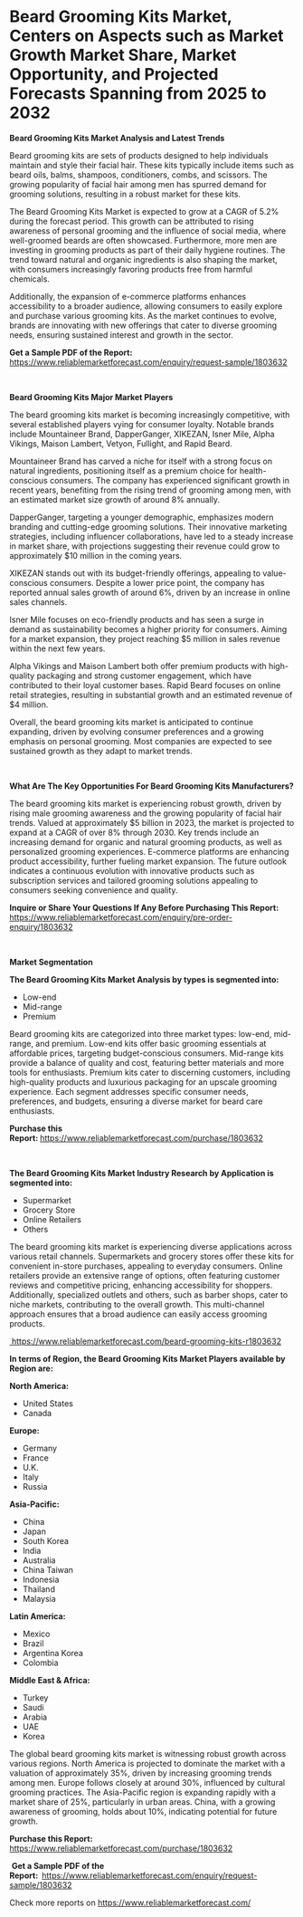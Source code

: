 <p><h1>Beard Grooming Kits Market, Centers on Aspects such as Market Growth Market Share, Market Opportunity, and Projected Forecasts Spanning from 2025 to 2032</h1></p><p><strong>Beard Grooming Kits Market Analysis and Latest Trends</strong></p>
<p><p>Beard grooming kits are sets of products designed to help individuals maintain and style their facial hair. These kits typically include items such as beard oils, balms, shampoos, conditioners, combs, and scissors. The growing popularity of facial hair among men has spurred demand for grooming solutions, resulting in a robust market for these kits.</p><p>The Beard Grooming Kits Market is expected to grow at a CAGR of 5.2% during the forecast period. This growth can be attributed to rising awareness of personal grooming and the influence of social media, where well-groomed beards are often showcased. Furthermore, more men are investing in grooming products as part of their daily hygiene routines. The trend toward natural and organic ingredients is also shaping the market, with consumers increasingly favoring products free from harmful chemicals.</p><p>Additionally, the expansion of e-commerce platforms enhances accessibility to a broader audience, allowing consumers to easily explore and purchase various grooming kits. As the market continues to evolve, brands are innovating with new offerings that cater to diverse grooming needs, ensuring sustained interest and growth in the sector.</p></p>
<p><strong>Get a Sample PDF of the Report:&nbsp;</strong> <a href="https://www.reliablemarketforecast.com/enquiry/request-sample/1803632?utm_campaign=3078&utm_medium=2&utm_source=Github&utm_content=ia&utm_term=04042025&utm_id=beard-grooming-kits">https://www.reliablemarketforecast.com/enquiry/request-sample/1803632</a></p>
<p>&nbsp;</p>
<p><strong>Beard Grooming Kits Major Market Players</strong></p>
<p><p>The beard grooming kits market is becoming increasingly competitive, with several established players vying for consumer loyalty. Notable brands include Mountaineer Brand, DapperGanger, XIKEZAN, Isner Mile, Alpha Vikings, Maison Lambert, Vetyon, Fullight, and Rapid Beard.</p><p>Mountaineer Brand has carved a niche for itself with a strong focus on natural ingredients, positioning itself as a premium choice for health-conscious consumers. The company has experienced significant growth in recent years, benefiting from the rising trend of grooming among men, with an estimated market size growth of around 8% annually.</p><p>DapperGanger, targeting a younger demographic, emphasizes modern branding and cutting-edge grooming solutions. Their innovative marketing strategies, including influencer collaborations, have led to a steady increase in market share, with projections suggesting their revenue could grow to approximately $10 million in the coming years.</p><p>XIKEZAN stands out with its budget-friendly offerings, appealing to value-conscious consumers. Despite a lower price point, the company has reported annual sales growth of around 6%, driven by an increase in online sales channels.</p><p>Isner Mile focuses on eco-friendly products and has seen a surge in demand as sustainability becomes a higher priority for consumers. Aiming for a market expansion, they project reaching $5 million in sales revenue within the next few years.</p><p>Alpha Vikings and Maison Lambert both offer premium products with high-quality packaging and strong customer engagement, which have contributed to their loyal customer bases. Rapid Beard focuses on online retail strategies, resulting in substantial growth and an estimated revenue of $4 million.</p><p>Overall, the beard grooming kits market is anticipated to continue expanding, driven by evolving consumer preferences and a growing emphasis on personal grooming. Most companies are expected to see sustained growth as they adapt to market trends.</p></p>
<p>&nbsp;</p>
<p><strong>What Are The Key Opportunities For Beard Grooming Kits Manufacturers?</strong></p>
<p><p>The beard grooming kits market is experiencing robust growth, driven by rising male grooming awareness and the growing popularity of facial hair trends. Valued at approximately $5 billion in 2023, the market is projected to expand at a CAGR of over 8% through 2030. Key trends include an increasing demand for organic and natural grooming products, as well as personalized grooming experiences. E-commerce platforms are enhancing product accessibility, further fueling market expansion. The future outlook indicates a continuous evolution with innovative products such as subscription services and tailored grooming solutions appealing to consumers seeking convenience and quality.</p></p>
<p><strong>Inquire or Share Your Questions If Any Before Purchasing This Report:</strong> <a href="https://www.reliablemarketforecast.com/enquiry/pre-order-enquiry/1803632?utm_campaign=3078&utm_medium=2&utm_source=Github&utm_content=ia&utm_term=04042025&utm_id=beard-grooming-kits">https://www.reliablemarketforecast.com/enquiry/pre-order-enquiry/1803632</a></p>
<p>&nbsp;</p>
<p><strong>Market Segmentation</strong></p>
<p><strong>The Beard Grooming Kits Market Analysis by types is segmented into:</strong></p>
<p><ul><li>Low-end</li><li>Mid-range</li><li>Premium</li></ul></p>
<p><p>Beard grooming kits are categorized into three market types: low-end, mid-range, and premium. Low-end kits offer basic grooming essentials at affordable prices, targeting budget-conscious consumers. Mid-range kits provide a balance of quality and cost, featuring better materials and more tools for enthusiasts. Premium kits cater to discerning customers, including high-quality products and luxurious packaging for an upscale grooming experience. Each segment addresses specific consumer needs, preferences, and budgets, ensuring a diverse market for beard care enthusiasts.</p></p>
<p><strong>Purchase this Report:&nbsp;</strong><a href="https://www.reliablemarketforecast.com/purchase/1803632?utm_campaign=3078&utm_medium=2&utm_source=Github&utm_content=ia&utm_term=04042025&utm_id=beard-grooming-kits">https://www.reliablemarketforecast.com/purchase/1803632</a></p>
<p>&nbsp;</p>
<p><strong>The Beard Grooming Kits Market Industry Research by Application is segmented into:</strong></p>
<p><ul><li>Supermarket</li><li>Grocery Store</li><li>Online Retailers</li><li>Others</li></ul></p>
<p><p>The beard grooming kits market is experiencing diverse applications across various retail channels. Supermarkets and grocery stores offer these kits for convenient in-store purchases, appealing to everyday consumers. Online retailers provide an extensive range of options, often featuring customer reviews and competitive pricing, enhancing accessibility for shoppers. Additionally, specialized outlets and others, such as barber shops, cater to niche markets, contributing to the overall growth. This multi-channel approach ensures that a broad audience can easily access grooming products.</p></p>
<p><a href="https://www.reliablemarketforecast.com/beard-grooming-kits-r1803632?utm_campaign=3078&utm_medium=2&utm_source=Github&utm_content=ia&utm_term=04042025&utm_id=beard-grooming-kits">&nbsp;https://www.reliablemarketforecast.com/beard-grooming-kits-r1803632</a></p>
<p><strong>In terms of Region, the Beard Grooming Kits Market Players available by Region are:</strong></p>
<p>
    <p> <strong> North America: </strong>
        <ul>
            <li>United States</li>
            <li>Canada</li>
        </ul>
        </p> 
    <p> <strong> Europe: </strong>
        <ul>
            <li>Germany</li>
            <li>France</li>
            <li>U.K.</li>
            <li>Italy</li>
            <li>Russia</li>
        </ul>
        </p> 
    <p> <strong> Asia-Pacific: </strong>
        <ul>
            <li>China</li>
            <li>Japan</li>
            <li>South Korea</li>
            <li>India</li>
            <li>Australia</li>
            <li>China Taiwan</li>
            <li>Indonesia</li>
            <li>Thailand</li>
            <li>Malaysia</li>
        </ul>
        </p> 
    <p> <strong> Latin America: </strong>
        <ul>
            <li>Mexico</li>
            <li>Brazil</li>
            <li>Argentina Korea</li>
            <li>Colombia</li>
        </ul>
        </p> 
    <p> <strong> Middle East & Africa: </strong>
        <ul>
            <li>Turkey</li>
            <li>Saudi</li>
            <li>Arabia</li>
            <li>UAE</li>
            <li>Korea</li>
        </ul>
    </p>
    </p>
<p><p>The global beard grooming kits market is witnessing robust growth across various regions. North America is projected to dominate the market with a valuation of approximately 35%, driven by increasing grooming trends among men. Europe follows closely at around 30%, influenced by cultural grooming practices. The Asia-Pacific region is expanding rapidly with a market share of 25%, particularly in urban areas. China, with a growing awareness of grooming, holds about 10%, indicating potential for future growth.</p></p>
<p><strong>Purchase this Report: </strong><a href="https://www.reliablemarketforecast.com/purchase/1803632?utm_campaign=3078&utm_medium=2&utm_source=Github&utm_content=ia&utm_term=04042025&utm_id=beard-grooming-kits">https://www.reliablemarketforecast.com/purchase/1803632</a></p>
<p>&nbsp;<strong>Get a Sample PDF of the Report:&nbsp;&nbsp;</strong><a href="https://www.reliablemarketforecast.com/enquiry/request-sample/1803632?utm_campaign=3078&utm_medium=2&utm_source=Github&utm_content=ia&utm_term=04042025&utm_id=beard-grooming-kits">https://www.reliablemarketforecast.com/enquiry/request-sample/1803632</a></p>
<p><strong></strong></p>
<p>Check more reports on <a href="https://www.reliablemarketforecast.com/?utm_campaign=3078&utm_medium=2&utm_source=Github&utm_content=ia&utm_term=04042025&utm_id=beard-grooming-kits">https://www.reliablemarketforecast.com/</a></p>